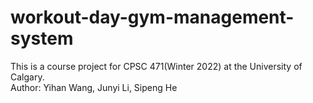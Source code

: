 # workout-day-gym-management-system
This is a course project for CPSC 471(Winter 2022) at the University of Calgary.</br>
Author: Yihan Wang, Junyi Li, Sipeng He
